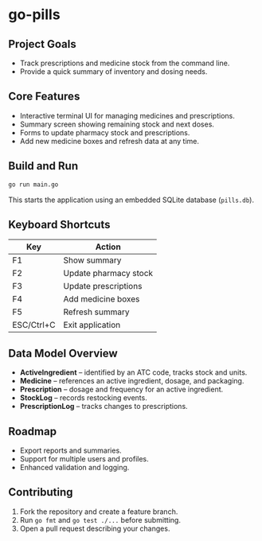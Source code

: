 # go-pills

## Project Goals
- Track prescriptions and medicine stock from the command line.
- Provide a quick summary of inventory and dosing needs.

## Core Features
- Interactive terminal UI for managing medicines and prescriptions.
- Summary screen showing remaining stock and next doses.
- Forms to update pharmacy stock and prescriptions.
- Add new medicine boxes and refresh data at any time.

## Build and Run
```bash
go run main.go
```
This starts the application using an embedded SQLite database (`pills.db`).

## Keyboard Shortcuts
| Key        | Action                  |
|------------|-------------------------|
| F1         | Show summary            |
| F2         | Update pharmacy stock   |
| F3         | Update prescriptions    |
| F4         | Add medicine boxes      |
| F5         | Refresh summary         |
| ESC/Ctrl+C | Exit application        |

## Data Model Overview
- **ActiveIngredient** – identified by an ATC code, tracks stock and units.
- **Medicine** – references an active ingredient, dosage, and packaging.
- **Prescription** – dosage and frequency for an active ingredient.
- **StockLog** – records restocking events.
- **PrescriptionLog** – tracks changes to prescriptions.

## Roadmap
- Export reports and summaries.
- Support for multiple users and profiles.
- Enhanced validation and logging.

## Contributing
1. Fork the repository and create a feature branch.
2. Run `go fmt` and `go test ./...` before submitting.
3. Open a pull request describing your changes.
